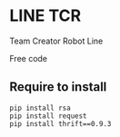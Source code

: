 # LINE TCR
Team Creator Robot Line

Free code

## Require to install
```
pip install rsa
pip install request
pip install thrift==0.9.3
```
